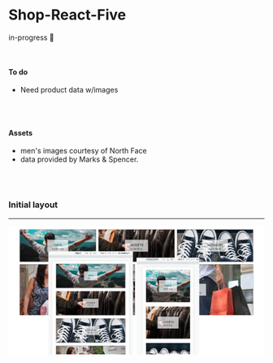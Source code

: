 # Shop-React-Five

in-progress :turtle:

<br />

#### To do

- Need product data w/images


<br /> <br />

#### Assets

- men's images courtesy of North Face
- data provided by Marks & Spencer.   





<br /><br />


### Initial layout

----


![](/public/images/screenshots/desktop1.png)
